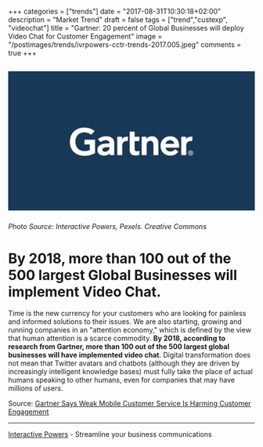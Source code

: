 +++
categories = ["trends"]
date = "2017-08-31T10:30:18+02:00"
description = "Market Trend"
draft = false
tags = ["trend","custexp", "videochat"]
title = "Gartner: 20 percent of Global Businesses will deploy Video Chat for Customer Engagement"
image = "/postimages/trends/ivrpowers-cctr-trends-2017.005.jpeg"
comments = true
+++

![Gartner](/postimages/trends/ivrpowers-cctr-trends-2017.006.jpeg)
------------
###### Photo Source: Interactive Powers, Pexels. Creative Commons

# By 2018, more than 100 out of the 500 largest Global Businesses will implement Video Chat.

Time is the new currency for your customers who are looking for painless and informed solutions to their issues. We are also starting, growing and running companies in an "attention economy," which is defined by the view that human attention is a scarce commodity. **By 2018, according to research from Gartner, more than 100 out of the 500 largest global businesses will have implemented video chat**. Digital transformation does not mean that Twitter avatars and chatbots (although they are driven by increasingly intelligent knowledge bases) must fully take the place of actual humans speaking to other humans, even for companies that may have millions of users.

Source: [Gartner Says Weak Mobile Customer Service Is Harming Customer Engagement](http://www.gartner.com/newsroom/id/2956618)

---
[Interactive Powers](http://www.ivrpowers.com/) - Streamline your business communications

